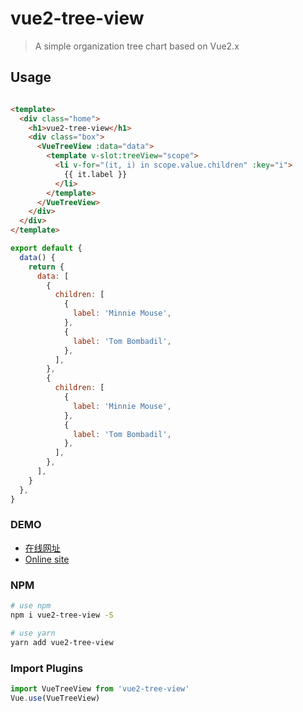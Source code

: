 # vue2-tree-view

> A simple organization tree chart based on Vue2.x

## Usage

``` html

<template>
  <div class="home">
    <h1>vue2-tree-view</h1>
    <div class="box">
      <VueTreeView :data="data">
        <template v-slot:treeView="scope">
          <li v-for="(it, i) in scope.value.children" :key="i">
            {{ it.label }}
          </li>
        </template>
      </VueTreeView>
    </div>
  </div>
</template>

```

``` js
export default {
  data() {
    return {
      data: [
        {
          children: [
            {
              label: 'Minnie Mouse',
            },
            {
              label: 'Tom Bombadil',
            },
          ],
        },
        {
          children: [
            {
              label: 'Minnie Mouse',
            },
            {
              label: 'Tom Bombadil',
            },
          ],
        },
      ],
    }
  },
}


```

### DEMO
- [在线网址](https://coding.algesthesiahunter.top/VueTreeView)
- [Online site](<https://algesthesiahunter.github.io/VueTreeView>)
### NPM

``` bash
# use npm
npm i vue2-tree-view -S

# use yarn
yarn add vue2-tree-view
```

### Import Plugins

``` js
import VueTreeView from 'vue2-tree-view'
Vue.use(VueTreeView)

```
